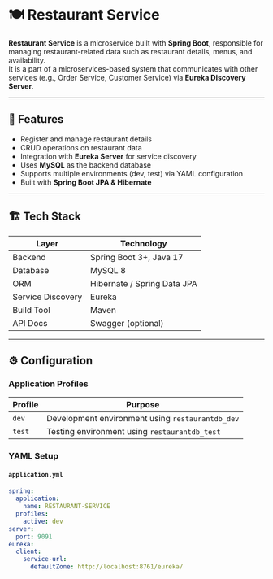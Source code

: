 # 🍽️ Restaurant Service

**Restaurant Service** is a microservice built with **Spring Boot**, responsible for managing restaurant-related data such as restaurant details, menus, and availability.  
It is a part of a microservices-based system that communicates with other services (e.g., Order Service, Customer Service) via **Eureka Discovery Server**.

---

## 🚀 Features

- Register and manage restaurant details  
- CRUD operations on restaurant data  
- Integration with **Eureka Server** for service discovery  
- Uses **MySQL** as the backend database  
- Supports multiple environments (dev, test) via YAML configuration  
- Built with **Spring Boot JPA & Hibernate**

---

## 🏗️ Tech Stack

| Layer | Technology |
|-------|-------------|
| Backend | Spring Boot 3+, Java 17 |
| Database | MySQL 8 |
| ORM | Hibernate / Spring Data JPA |
| Service Discovery | Eureka |
| Build Tool | Maven |
| API Docs | Swagger (optional) |

---

## ⚙️ Configuration

### Application Profiles

| Profile | Purpose |
|----------|----------|
| `dev` | Development environment using `restaurantdb_dev` |
| `test` | Testing environment using `restaurantdb_test` |

### YAML Setup

#### `application.yml`
```yaml
spring:
  application:
    name: RESTAURANT-SERVICE
  profiles:
    active: dev
server:
  port: 9091
eureka:
  client:
    service-url:
      defaultZone: http://localhost:8761/eureka/
